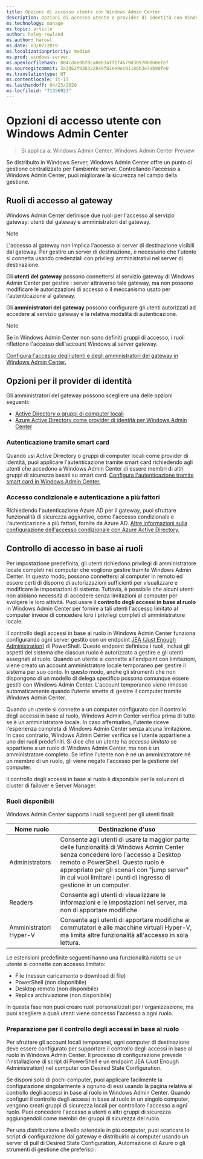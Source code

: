 ```yaml
---
title: Opzioni di accesso utente con Windows Admin Center
description: Opzioni di accesso utente e provider di identità con Windows Admin Center (Project Honolulu)
ms.technology: manage
ms.topic: article
author: haley-rowland
ms.author: harowl
ms.date: 03/07/2019
ms.localizationpriority: medium
ms.prod: windows-server
ms.openlocfilehash: 084cdae0bf8ca0eb3aff1f4679d30978b860efef
ms.sourcegitcommit: 3a3d62f938322849f81ee9ec01186b3e7ab90fe0
ms.translationtype: HT
ms.contentlocale: it-IT
ms.lasthandoff: 04/23/2020
ms.locfileid: "71356923"
---
```

# <a name="user-access-options-with-windows-admin-center"></a>Opzioni di accesso utente con Windows Admin Center

>Si applica a: Windows Admin Center, Windows Admin Center Preview

Se distribuito in Windows Server, Windows Admin Center offre un punto di gestione centralizzato per l'ambiente server. Controllando l'accesso a Windows Admin Center, puoi migliorare la sicurezza nel campo della gestione.

## <a name="gateway-access-roles"></a>Ruoli di accesso al gateway

Windows Admin Center definisce due ruoli per l'accesso al servizio gateway: utenti del gateway e amministratori del gateway.

> [!NOTE]
> L'accesso al gateway non implica l'accesso ai server di destinazione visibili dal gateway. Per gestire un server di destinazione, è necessario che l'utente si connetta usando credenziali con privilegi amministrativi nel server di destinazione.

Gli **utenti del gateway** possono connettersi al servizio gateway di Windows Admin Center per gestire i server attraverso tale gateway, ma non possono modificare le autorizzazioni di accesso o il meccanismo usato per l'autenticazione al gateway.

Gli **amministratori del gateway** possono configurare gli utenti autorizzati ad accedere al servizio gateway e la relativa modalità di autenticazione.

>[!NOTE]
> Se in Windows Admin Center non sono definiti gruppi di accesso, i ruoli riflettono l'accesso dell'account Windows al server gateway. 

[Configura l'accesso degli utenti e degli amministratori del gateway in Windows Admin Center.](../configure/user-access-control.md)

## <a name="identity-provider-options"></a>Opzioni per il provider di identità

Gli amministratori del gateway possono scegliere una delle opzioni seguenti:

 - [Active Directory o gruppi di computer locali](../configure/user-access-control.md#active-directory-or-local-machine-groups)
 - [Azure Active Directory come provider di identità per Windows Admin Center](../configure/user-access-control.md#azure-active-directory)


### <a name="smartcard-authentication"></a>Autenticazione tramite smart card

Quando usi Active Directory o gruppi di computer locali come provider di identità, puoi applicare l'autenticazione tramite smart card richiedendo agli utenti che accedono a Windows Admin Center di essere membri di altri gruppi di sicurezza basati su smart card. [Configura l'autenticazione tramite smart card in Windows Admin Center.](../configure/user-access-control.md#active-directory-or-local-machine-groups)

### <a name="conditional-access-and-multi-factor-authentication"></a>Accesso condizionale e autenticazione a più fattori

Richiedendo l'autenticazione Azure AD per il gateway, puoi sfruttare funzionalità di sicurezza aggiuntive, come l'accesso condizionale e l'autenticazione a più fattori, fornite da Azure AD. [Altre informazioni sulla configurazione dell'accesso condizionale con Azure Active Directory.](https://docs.microsoft.com/azure/active-directory/active-directory-conditional-access-azure-portal-get-started)

## <a name="role-based-access-control"></a>Controllo di accesso in base ai ruoli

Per impostazione predefinita, gli utenti richiedono privilegi di amministratore locale completi nei computer che vogliono gestire tramite Windows Admin Center.
In questo modo, possono connettersi al computer in remoto ed essere certi di disporre di autorizzazioni sufficienti per visualizzare e modificare le impostazioni di sistema.
Tuttavia, è possibile che alcuni utenti non abbiano necessità di accedere senza limitazioni al computer per svolgere le loro attività.
Puoi usare il **controllo degli accessi in base al ruolo** in Windows Admin Center per fornire a tali utenti l'accesso limitato al computer invece di concedere loro i privilegi completi di amministratore locale.

Il controllo degli accessi in base al ruolo in Windows Admin Center funziona configurando ogni server gestito con un endpoint [JEA (Just Enough Administration)](https://aka.ms/jeadocs) di PowerShell.
Questo endpoint definisce i ruoli, inclusi gli aspetti del sistema che ciascun ruolo è autorizzato a gestire e gli utenti assegnati al ruolo.
Quando un utente si connette all'endpoint con limitazioni, viene creato un account amministratore locale temporaneo per gestire il sistema per suo conto.
In questo modo, anche gli strumenti che non dispongono di un modello di delega specifico possono comunque essere gestiti con Windows Admin Center.
L'account temporaneo viene rimosso automaticamente quando l'utente smette di gestire il computer tramite Windows Admin Center.

Quando un utente si connette a un computer configurato con il controllo degli accessi in base al ruolo, Windows Admin Center verifica prima di tutto se è un amministratore locale.
In caso affermativo, l'utente riceve l'esperienza completa di Windows Admin Center senza alcuna limitazione.
In caso contrario, Windows Admin Center verifica se l'utente appartiene a uno dei ruoli predefiniti.
Si dice che un utente ha *accesso limitato* se appartiene a un ruolo di Windows Admin Center, ma non è un amministratore completo.
Se infine l'utente non è né un amministratore né un membro di un ruolo, gli viene negato l'accesso per la gestione del computer.

Il controllo degli accessi in base al ruolo è disponibile per le soluzioni di cluster di failover e Server Manager.

### <a name="available-roles"></a>Ruoli disponibili

Windows Admin Center supporta i ruoli seguenti per gli utenti finali:

Nome ruolo | Destinazione d'uso
----------|-------------
Administrators | Consente agli utenti di usare la maggior parte delle funzionalità di Windows Admin Center senza concedere loro l'accesso a Desktop remoto o PowerShell. Questo ruolo è appropriato per gli scenari con "jump server" in cui vuoi limitare i punti di ingresso di gestione in un computer.
Readers | Consente agli utenti di visualizzare le informazioni e le impostazioni nel server, ma non di apportare modifiche.
Amministratori Hyper-V | Consente agli utenti di apportare modifiche ai commutatori e alle macchine virtuali Hyper-V, ma limita altre funzionalità all'accesso in sola lettura.

Le estensioni predefinite seguenti hanno una funzionalità ridotta se un utente si connette con accesso limitato:

- File (nessun caricamento o download di file)
- PowerShell (non disponibile)
- Desktop remoto (non disponibile)
- Replica archiviazione (non disponibile)

In questa fase non puoi creare ruoli personalizzati per l'organizzazione, ma puoi scegliere a quali utenti viene concesso l'accesso a ogni ruolo.

### <a name="preparing-for-role-based-access-control"></a>Preparazione per il controllo degli accessi in base al ruolo

Per sfruttare gli account locali temporanei, ogni computer di destinazione deve essere configurato per supportare il controllo degli accessi in base al ruolo in Windows Admin Center.
Il processo di configurazione prevede l'installazione di script di PowerShell e un endpoint JEA (Just Enough Administration) nel computer con Desired State Configuration.

Se disponi solo di pochi computer, puoi applicare facilmente la configurazione singolarmente a ognuno di essi usando la pagina relativa al controllo degli accessi in base al ruolo in Windows Admin Center.
Quando configuri il controllo degli accessi in base al ruolo in un singolo computer, vengono creati gruppi di sicurezza locali per controllare l'accesso a ogni ruolo.
Puoi concedere l'accesso a utenti o altri gruppi di sicurezza aggiungendoli come membri dei gruppi di sicurezza del ruolo.

Per una distribuzione a livello aziendale in più computer, puoi scaricare lo script di configurazione dal gateway e distribuirlo ai computer usando un server di pull di Desired State Configuration, Automazione di Azure o gli strumenti di gestione che preferisci.
